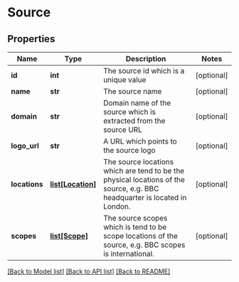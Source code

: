 # Source

## Properties
Name | Type | Description | Notes
------------ | ------------- | ------------- | -------------
**id** | **int** | The source id which is a unique value | [optional] 
**name** | **str** | The source name | [optional] 
**domain** | **str** | Domain name of the source which is extracted from the source URL | [optional] 
**logo_url** | **str** | A URL which points to the source logo | [optional] 
**locations** | [**list[Location]**](Location.md) | The source locations which are tend to be the physical locations of the source, e.g. BBC headquarter is located in London. | [optional] 
**scopes** | [**list[Scope]**](Scope.md) | The source scopes which is tend to be scope locations of the source, e.g. BBC scopes is international.  | [optional] 

[[Back to Model list]](../README.md#documentation-for-models) [[Back to API list]](../README.md#documentation-for-api-endpoints) [[Back to README]](../README.md)


